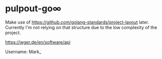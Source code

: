 # pulpout-go∞

Make use of https://github.com/golang-standards/project-layout later.
Currently I'm not relying on that structure due to the low complexity of the project.


https://wger.de/en/software/api

Username: Mark_
